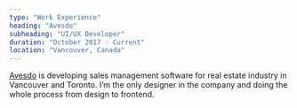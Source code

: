 ```yaml
---
type: "Work Experience"
heading: "Avesdo"
subheading: "UI/UX Developer"
duration: "October 2017 - Current"
location: "Vancouver, Canada"
---
```


<a href="https://avesdo.com/" target="_blank">Avesdo</a> is developing sales management software for real estate industry in Vancouver and Toronto. I’m the only designer in the company and doing the whole process from design to frontend.
